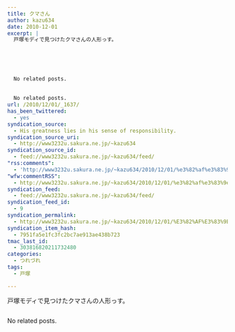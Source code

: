 ```yaml
---
title: クマさん
author: kazu634
date: 2010-12-01
excerpt: |
  戸塚モディで見つけたクマさんの人形っす。
  
  
  
  
  
  No related posts.
  
  
  No related posts.
url: /2010/12/01/_1637/
has_been_twittered:
  - yes
syndication_source:
  - His greatness lies in his sense of responsibility.
syndication_source_uri:
  - http://www3232u.sakura.ne.jp/~kazu634
syndication_source_id:
  - feed://www3232u.sakura.ne.jp/~kazu634/feed/
"rss:comments":
  - 'http://www3232u.sakura.ne.jp/~kazu634/2010/12/01/%e3%82%af%e3%83%9e%e3%81%95%e3%82%93/#comments'
"wfw:commentRSS":
  - http://www3232u.sakura.ne.jp/~kazu634/2010/12/01/%e3%82%af%e3%83%9e%e3%81%95%e3%82%93/feed/
syndication_feed:
  - feed://www3232u.sakura.ne.jp/~kazu634/feed/
syndication_feed_id:
  - 9
syndication_permalink:
  - http://www3232u.sakura.ne.jp/~kazu634/2010/12/01/%E3%82%AF%E3%83%9E%E3%81%95%E3%82%93/
syndication_item_hash:
  - 7951fa5e1fc3fc2bc7ae913ae438b723
tmac_last_id:
  - 303816820211732480
categories:
  - つれづれ
tags:
  - 戸塚

---
```

<div class="pp_items">
<div class="pp_item">
<p>
      戸塚モディで見つけたクマさんの人形っす。
</p>
</div>
  
<div class="pp_item">
<img style="max-width: 100%;" src="http://static.pixelpipe.com/5b7a9840-0f30-436e-99d8-18db8428e558_b.jpg" alt="" />
</div>
</div>

No related posts.